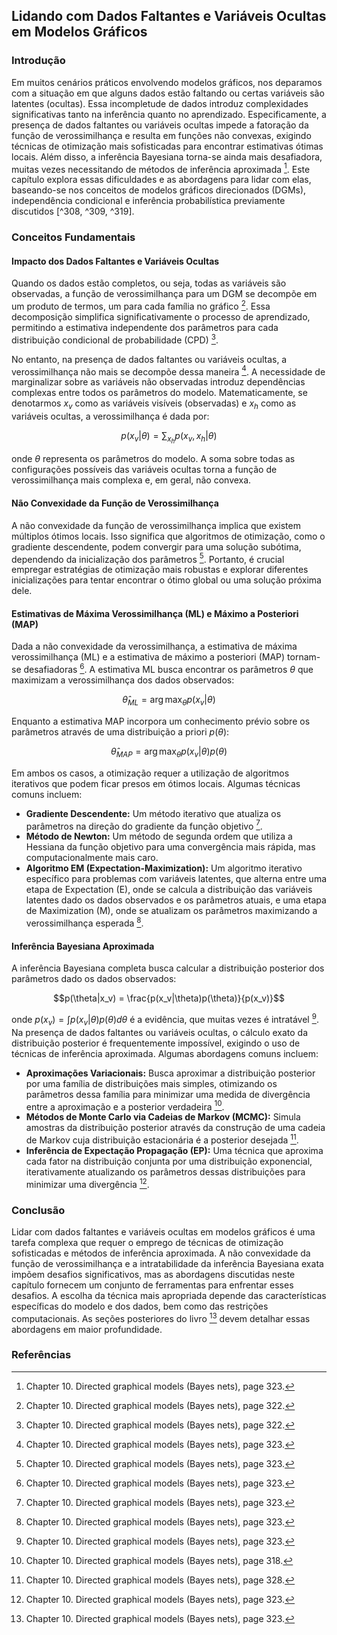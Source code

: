 ## Lidando com Dados Faltantes e Variáveis Ocultas em Modelos Gráficos

### Introdução
Em muitos cenários práticos envolvendo modelos gráficos, nos deparamos com a situação em que alguns dados estão faltando ou certas variáveis são latentes (ocultas). Essa incompletude de dados introduz complexidades significativas tanto na inferência quanto no aprendizado. Especificamente, a presença de dados faltantes ou variáveis ocultas impede a fatoração da função de verossimilhança e resulta em funções não convexas, exigindo técnicas de otimização mais sofisticadas para encontrar estimativas ótimas locais. Além disso, a inferência Bayesiana torna-se ainda mais desafiadora, muitas vezes necessitando de métodos de inferência aproximada [^323]. Este capítulo explora essas dificuldades e as abordagens para lidar com elas, baseando-se nos conceitos de modelos gráficos direcionados (DGMs), independência condicional e inferência probabilística previamente discutidos [^308, ^309, ^319].

### Conceitos Fundamentais

#### Impacto dos Dados Faltantes e Variáveis Ocultas
Quando os dados estão completos, ou seja, todas as variáveis são observadas, a função de verossimilhança para um DGM se decompõe em um produto de termos, um para cada família no gráfico [^322]. Essa decomposição simplifica significativamente o processo de aprendizado, permitindo a estimativa independente dos parâmetros para cada distribuição condicional de probabilidade (CPD) [^322].

No entanto, na presença de dados faltantes ou variáveis ocultas, a verossimilhança não mais se decompõe dessa maneira [^323]. A necessidade de marginalizar sobre as variáveis não observadas introduz dependências complexas entre todos os parâmetros do modelo. Matematicamente, se denotarmos $x_v$ como as variáveis visíveis (observadas) e $x_h$ como as variáveis ocultas, a verossimilhança é dada por:

$$p(x_v|\theta) = \sum_{x_h} p(x_v, x_h|\theta)$$

onde $\theta$ representa os parâmetros do modelo. A soma sobre todas as configurações possíveis das variáveis ocultas torna a função de verossimilhança mais complexa e, em geral, não convexa.

#### Não Convexidade da Função de Verossimilhança
A não convexidade da função de verossimilhança implica que existem múltiplos ótimos locais. Isso significa que algoritmos de otimização, como o gradiente descendente, podem convergir para uma solução subótima, dependendo da inicialização dos parâmetros [^323]. Portanto, é crucial empregar estratégias de otimização mais robustas e explorar diferentes inicializações para tentar encontrar o ótimo global ou uma solução próxima dele.

#### Estimativas de Máxima Verossimilhança (ML) e Máximo a Posteriori (MAP)
Dada a não convexidade da verossimilhança, a estimativa de máxima verossimilhança (ML) e a estimativa de máximo a posteriori (MAP) tornam-se desafiadoras [^323]. A estimativa ML busca encontrar os parâmetros $\theta$ que maximizam a verossimilhança dos dados observados:

$$\hat{\theta}_{ML} = \arg \max_{\theta} p(x_v|\theta)$$

Enquanto a estimativa MAP incorpora um conhecimento prévio sobre os parâmetros através de uma distribuição a priori $p(\theta)$:

$$\hat{\theta}_{MAP} = \arg \max_{\theta} p(x_v|\theta)p(\theta)$$

Em ambos os casos, a otimização requer a utilização de algoritmos iterativos que podem ficar presos em ótimos locais. Algumas técnicas comuns incluem:

*   **Gradiente Descendente:** Um método iterativo que atualiza os parâmetros na direção do gradiente da função objetivo [^323].
*   **Método de Newton:** Um método de segunda ordem que utiliza a Hessiana da função objetivo para uma convergência mais rápida, mas computacionalmente mais caro.
*   **Algoritmo EM (Expectation-Maximization):** Um algoritmo iterativo específico para problemas com variáveis latentes, que alterna entre uma etapa de Expectation (E), onde se calcula a distribuição das variáveis latentes dado os dados observados e os parâmetros atuais, e uma etapa de Maximization (M), onde se atualizam os parâmetros maximizando a verossimilhança esperada [^323].

#### Inferência Bayesiana Aproximada
A inferência Bayesiana completa busca calcular a distribuição posterior dos parâmetros dado os dados observados:

$$p(\theta|x_v) = \frac{p(x_v|\theta)p(\theta)}{p(x_v)}$$

onde $p(x_v) = \int p(x_v|\theta)p(\theta) d\theta$ é a evidência, que muitas vezes é intratável [^323]. Na presença de dados faltantes ou variáveis ocultas, o cálculo exato da distribuição posterior é frequentemente impossível, exigindo o uso de técnicas de inferência aproximada. Algumas abordagens comuns incluem:

*   **Aproximações Variacionais:** Busca aproximar a distribuição posterior por uma família de distribuições mais simples, otimizando os parâmetros dessa família para minimizar uma medida de divergência entre a aproximação e a posterior verdadeira [^318].
*   **Métodos de Monte Carlo via Cadeias de Markov (MCMC):** Simula amostras da distribuição posterior através da construção de uma cadeia de Markov cuja distribuição estacionária é a posterior desejada [^328].
*   **Inferência de Expectação Propagação (EP):** Uma técnica que aproxima cada fator na distribuição conjunta por uma distribuição exponencial, iterativamente atualizando os parâmetros dessas distribuições para minimizar uma divergência [^323].

### Conclusão
Lidar com dados faltantes e variáveis ocultas em modelos gráficos é uma tarefa complexa que requer o emprego de técnicas de otimização sofisticadas e métodos de inferência aproximada. A não convexidade da função de verossimilhança e a intratabilidade da inferência Bayesiana exata impõem desafios significativos, mas as abordagens discutidas neste capítulo fornecem um conjunto de ferramentas para enfrentar esses desafios. A escolha da técnica mais apropriada depende das características específicas do modelo e dos dados, bem como das restrições computacionais. As seções posteriores do livro [^323] devem detalhar essas abordagens em maior profundidade.

### Referências
[^308]: Chapter 10. Directed graphical models (Bayes nets), page 308.
[^309]: Chapter 10. Directed graphical models (Bayes nets), page 309.
[^318]: Chapter 10. Directed graphical models (Bayes nets), page 318.
[^319]: Chapter 10. Directed graphical models (Bayes nets), page 319.
[^322]: Chapter 10. Directed graphical models (Bayes nets), page 322.
[^323]: Chapter 10. Directed graphical models (Bayes nets), page 323.
[^328]: Chapter 10. Directed graphical models (Bayes nets), page 328.
<!-- END -->